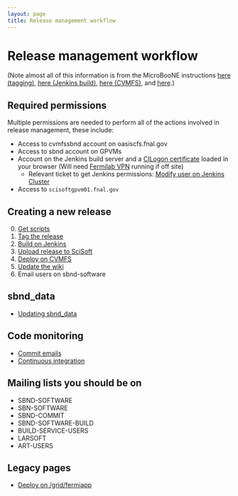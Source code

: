 ```yaml
---
layout: page
title: Release management workflow
---
```




Release management workflow
==========================================================================

(Note almost all of this information is from the MicroBooNE instructions
[here (tagging)](Tagging.html), [here (Jenkins
build)](Jenkins_Build.html), [here
(CVMFS)](Oasis.html), and
[here](Uboone_data.html).)



Required permissions
------------------------------------------------------------

Multiple permissions are needed to perform all of the actions involved
in release management, these include:

-   Access to cvmfssbnd account on oasiscfs.fnal.gov
-   Access to sbnd account on GPVMs
-   Account on the Jenkins build server and a [CILogon
    certificate](Setting_up_access_with_CILogon_certificate.html)
    loaded in your browser (Will need [Fermilab
    VPN](VPN.html) running if off site)
      * Relevant ticket to get Jenkins permissions: [Modify user on Jenkins Cluster](https://fermi.servicenowservices.com/com.glideapp.servicecatalog_cat_item_view.do?sysparm_id=6309a202db751740da5174131f961941)
-   Access to `scisoftgpvm01.fnal.gov`



Creating a new release
----------------------------------------------------------------
0.  [Get scripts](https://github.com/SBNSoftware/SBNSoftware.github.io/tree/master/sbndcode_wiki/attachments)
1.  [Tag the release](Tagging_a_release.html)
2.  [Build on Jenkins](Building_a_release_on_Jenkins.html)
3.  [Upload release to SciSoft](Write_files_to_SciSoft.html)
4.  [Deploy on CVMFS](Deploying_a_release_on_CVMFS.html)
5.  [Update the
    wiki](Updating_the_wiki_for_a_new_release.html)
6.  Email users on sbnd-software



sbnd\_data
---------------------------------------

-   [Updating sbnd\_data](Updating_sbnd_data.html)



Code monitoring
--------------------------------------------------

-   [Commit emails](Commit_emails.html)
-   [Continuous integration](/sbn/sbnci_wiki/CI_Validation.md)



Mailing lists you should be on
--------------------------------------------------------------------------------

-   SBND-SOFTWARE
-   SBN-SOFTWARE
-   SBND-COMMIT
-   SBND-SOFTWARE-BUILD
-   BUILD-SERVICE-USERS
-   LARSOFT
-   ART-USERS



Legacy pages
--------------------------------------------

-   [Deploy on
    /grid/fermiapp](Deploying_a_release_on_fermigrid.html)
